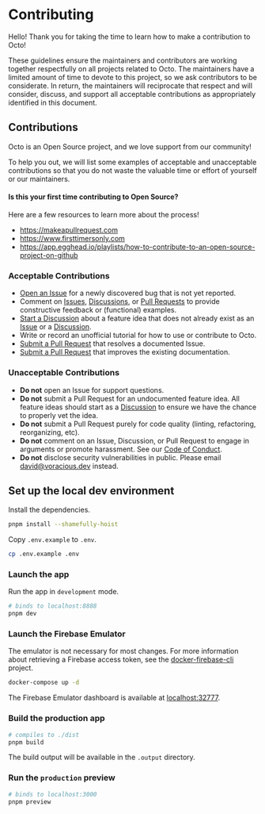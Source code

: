 # Contributing

Hello! Thank you for taking the time to learn how to make a contribution to Octo!

These guidelines ensure the maintainers and contributors are working together respectfully on all projects related to Octo. The maintainers have a limited amount of time to devote to this project, so we ask contributors to be considerate. In return, the maintainers will reciprocate that respect and will consider, discuss, and support all acceptable contributions as appropriately identified in this document.

## Contributions

Octo is an Open Source project, and we love support from our community!

To help you out, we will list some examples of acceptable and unacceptable contributions so that you do not waste the valuable time or effort of yourself or our maintainers.

#### Is this your first time contributing to Open Source?

Here are a few resources to learn more about the process!

- https://makeapullrequest.com
- https://www.firsttimersonly.com
- https://app.egghead.io/playlists/how-to-contribute-to-an-open-source-project-on-github

### Acceptable Contributions

- [Open an Issue](https://github.com/voracious/octo/issues) for a newly discovered bug that is not yet reported.
- Comment on [Issues](https://github.com/voracious/octo/issues), [Discussions](https://github.com/voracious/octo/discussions), or [Pull Requests](https://github.com/voracious/octo/pulls) to provide constructive feedback or (functional) examples.
- [Start a Discussion](https://github.com/voracious/octo/discussions) about a feature idea that does not already exist as an [Issue](https://github.com/voracious/octo/issues) or a [Discussion](https://github.com/voracious/octo/discussions).
- Write or record an unofficial tutorial for how to use or contribute to Octo.
- [Submit a Pull Request](https://github.com/voracious/octo/pulls) that resolves a documented Issue.
- [Submit a Pull Request](https://github.com/voracious/octo/pulls) that improves the existing documentation.

### Unacceptable Contributions

- **Do not** open an Issue for support questions.
- **Do not** submit a Pull Request for an undocumented feature idea. All feature ideas should start as a [Discussion](https://github.com/voracious/octo/discussions) to ensure we have the chance to properly vet the idea.
- **Do not** submit a Pull Request purely for code quality (linting, refactoring, reorganizing, etc).
- **Do not** comment on an Issue, Discussion, or Pull Request to engage in arguments or promote harassment. See our [Code of Conduct](https://github.com/voracious/octo/blob/main/CODE_OF_CONDUCT.md).
- **Do not** disclose security vulnerabilities in public. Please email [david@voracious.dev](mailto:david@voracious.dev) instead.

## Set up the local dev environment

Install the dependencies.

```bash
pnpm install --shamefully-hoist
```

Copy `.env.example` to `.env`.

```bash
cp .env.example .env
```

### Launch the app

Run the app in `development` mode.

```bash
# binds to localhost:8888
pnpm dev
```

### Launch the Firebase Emulator

The emulator is not necessary for most changes. For more information about retrieving a Firebase access token, see the [docker-firebase-cli](https://github.com/voracious/docker-firebase-cli) project.

```bash
docker-compose up -d
```

The Firebase Emulator dashboard is available at [localhost:32777](http://localhost:32777).

### Build the production app

```bash
# compiles to ./dist
pnpm build
```

The build output will be available in the `.output` directory.

### Run the `production` preview

```bash
# binds to localhost:3000
pnpm preview
```
